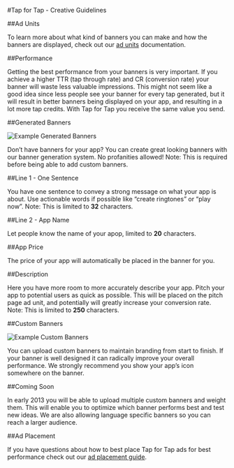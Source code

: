 #Tap for Tap - Creative Guidelines

##Ad Units

To learn more about what kind of banners you can make and how the banners are displayed, check out our [ad units](/AdUnits) documentation.

##Performance

Getting the best performance from your banners is very important. If you achieve a higher TTR (tap through rate) and CR (conversion rate) your banner will waste less valuable impressions.  This might not seem like a good idea since less people see your banner for every tap generated, but it will result in better banners being displayed on your app, and resulting in a lot more tap credits. With Tap for Tap you receive the same value you send.

##Generated Banners

![Example Generated Banners](https://raw.github.com/tapfortap/Documentation/master/images/generated.png)

Don’t have banners for your app? You can create great looking banners with our banner generation system. No profanities allowed! Note: This is required before being able to add custom banners.

##Line 1 - One Sentence

You have one sentence to convey a strong message on what your app is about. Use actionable words if possible like “create ringtones” or “play now”. Note: This is limited to **32** characters.

##Line 2 - App Name

Let people know the name of your apop, limited to **20** characters.

##App Price

The price of your app will automatically be placed in the banner for you.

##Description

Here you have more room to more accurately describe your app.  Pitch your app to potential users as quick as possible.  This will be placed on the pitch page ad unit, and potentially will greatly increase your conversion rate. Note: This is limited to **250** characters.

##Custom Banners

![Example Custom Banners](https://raw.github.com/tapfortap/Documentation/master/images/custom.png)

You can upload custom banners to maintain branding from start to finish.  If your banner is well designed it can radically improve your overall performance. We strongly recommend you show your app’s icon somewhere on the banner.

##Coming Soon

In early 2013 you will be able to upload multiple custom banners and weight them.  This will enable you to optimize which banner performs best and test new ideas.  We are also allowing language specific banners so you can reach a larger audience.

##Ad Placement

If you have questions about how to best place Tap for Tap ads for best performance check out our [ad placement guide](/AdPlacementGuide).
